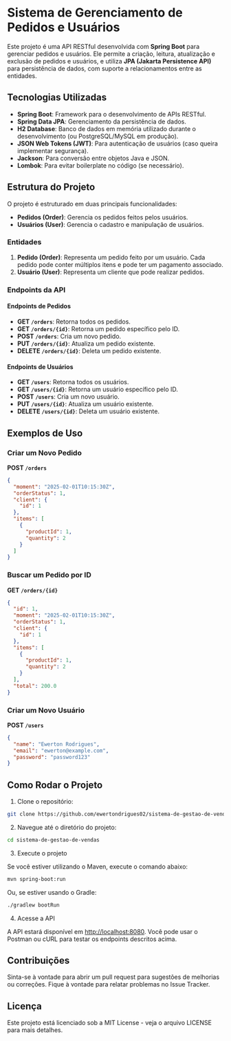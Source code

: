 # Sistema de Gerenciamento de Pedidos e Usuários

Este projeto é uma API RESTful desenvolvida com **Spring Boot** para gerenciar pedidos e usuários. Ele permite a criação, leitura, atualização e exclusão de pedidos e usuários, e utiliza **JPA (Jakarta Persistence API)** para persistência de dados, com suporte a relacionamentos entre as entidades.

## Tecnologias Utilizadas

- **Spring Boot**: Framework para o desenvolvimento de APIs RESTful.
- **Spring Data JPA**: Gerenciamento da persistência de dados.
- **H2 Database**: Banco de dados em memória utilizado durante o desenvolvimento (ou PostgreSQL/MySQL em produção).
- **JSON Web Tokens (JWT)**: Para autenticação de usuários (caso queira implementar segurança).
- **Jackson**: Para conversão entre objetos Java e JSON.
- **Lombok**: Para evitar boilerplate no código (se necessário).

## Estrutura do Projeto

O projeto é estruturado em duas principais funcionalidades:
- **Pedidos (Order)**: Gerencia os pedidos feitos pelos usuários.
- **Usuários (User)**: Gerencia o cadastro e manipulação de usuários.

### Entidades

1. **Pedido (Order)**: Representa um pedido feito por um usuário. Cada pedido pode conter múltiplos itens e pode ter um pagamento associado.
2. **Usuário (User)**: Representa um cliente que pode realizar pedidos.

### Endpoints da API

#### Endpoints de Pedidos

- **GET `/orders`**: Retorna todos os pedidos.
- **GET `/orders/{id}`**: Retorna um pedido específico pelo ID.
- **POST `/orders`**: Cria um novo pedido.
- **PUT `/orders/{id}`**: Atualiza um pedido existente.
- **DELETE `/orders/{id}`**: Deleta um pedido existente.

#### Endpoints de Usuários

- **GET `/users`**: Retorna todos os usuários.
- **GET `/users/{id}`**: Retorna um usuário específico pelo ID.
- **POST `/users`**: Cria um novo usuário.
- **PUT `/users/{id}`**: Atualiza um usuário existente.
- **DELETE `/users/{id}`**: Deleta um usuário existente.

## Exemplos de Uso

### Criar um Novo Pedido

**POST `/orders`**

```json
{
  "moment": "2025-02-01T10:15:30Z",
  "orderStatus": 1,
  "client": {
    "id": 1
  },
  "items": [
    {
      "productId": 1,
      "quantity": 2
    }
  ]
}
```

### Buscar um Pedido por ID

**GET `/orders/{id}`**

```json
{
  "id": 1,
  "moment": "2025-02-01T10:15:30Z",
  "orderStatus": 1,
  "client": {
    "id": 1
  },
  "items": [
    {
      "productId": 1,
      "quantity": 2
    }
  ],
  "total": 200.0
}
```

### Criar um Novo Usuário

**POST `/users`**

```json
{
  "name": "Ewerton Rodrigues",
  "email": "ewerton@example.com",
  "password": "password123"
}
```

## Como Rodar o Projeto

1. Clone o repositório:

```bash
git clone https://github.com/ewertondrigues02/sistema-de-gestao-de-vendas.git
```

2. Navegue até o diretório do projeto:

```bash
cd sistema-de-gestao-de-vendas
```

3. Execute o projeto

Se você estiver utilizando o Maven, execute o comando abaixo:

```bash
mvn spring-boot:run
```

Ou, se estiver usando o Gradle:

```bash
./gradlew bootRun
```

4. Acesse a API

A API estará disponível em [http://localhost:8080](http://localhost:8080). Você pode usar o Postman ou cURL para testar os endpoints descritos acima.

## Contribuições

Sinta-se à vontade para abrir um pull request para sugestões de melhorias ou correções. Fique à vontade para relatar problemas no Issue Tracker.

## Licença

Este projeto está licenciado sob a MIT License - veja o arquivo LICENSE para mais detalhes.
